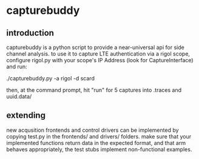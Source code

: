 # capturebuddy

## introduction

capturebuddy is a python script to provide a near-universal api for side channel
analysis. to use it to capture LTE authentication via a rigol scope, configure
rigol.py with your scope's IP Address (look for CaptureInterface) and run:

./capturebuddy.py -a rigol -d scard

then, at the command prompt, hit "run" for 5 captures into <uuid>.traces and uuid.data/

## extending

new acqusition frontends and control drivers can be implemented by copying test.py
in the frontends/ and drivers/ folders. make sure that your implemented functions
return data in the expected format, and that arm behaves appropriately, the test
stubs implement non-functional examples.
